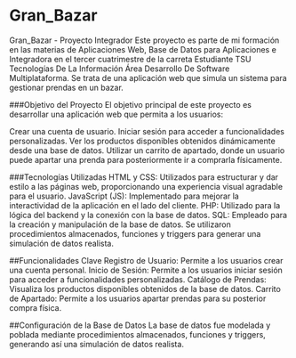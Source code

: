 # Gran_Bazar
Gran_Bazar - Proyecto Integrador
Este proyecto es parte de mi formación en las materias de Aplicaciones Web, Base de Datos para Aplicaciones e Integradora en el tercer cuatrimestre de la carreta Estudiante TSU Tecnologías De La Información Área Desarrollo De Software Multiplataforma. Se trata de una aplicación web que simula un sistema para gestionar prendas en un bazar.


###Objetivo del Proyecto
El objetivo principal de este proyecto es desarrollar una aplicación web que permita a los usuarios:

Crear una cuenta de usuario.
Iniciar sesión para acceder a funcionalidades personalizadas.
Ver los productos disponibles obtenidos dinámicamente desde una base de datos.
Utilizar un carrito de apartado, donde un usuario puede apartar una prenda para posteriormente ir a comprarla físicamente.

###Tecnologías Utilizadas
HTML y CSS: Utilizados para estructurar y dar estilo a las páginas web, proporcionando una experiencia visual agradable para el usuario.
JavaScript (JS): Implementado para mejorar la interactividad de la aplicación en el lado del cliente.
PHP: Utilizado para la lógica del backend y la conexión con la base de datos.
SQL: Empleado para la creación y manipulación de la base de datos. Se utilizaron procedimientos almacenados, funciones y triggers para generar una simulación de datos realista.

##Funcionalidades Clave
Registro de Usuario: Permite a los usuarios crear una cuenta personal.
Inicio de Sesión: Permite a los usuarios iniciar sesión para acceder a funcionalidades personalizadas.
Catálogo de Prendas: Visualiza los productos disponibles obtenidos de la base de datos.
Carrito de Apartado: Permite a los usuarios apartar prendas para su posterior compra física.

##Configuración de la Base de Datos
La base de datos fue modelada y poblada mediante procedimientos almacenados, funciones y triggers, generando así una simulación de datos realista.

